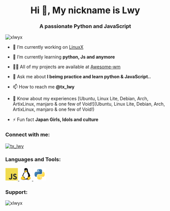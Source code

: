 <h1 align="center">Hi 👋, My nickname is Lwy</h1>
<h3 align="center">A passionate Python and JavaScript</h3>

<p align="left"> <img src="https://i.postimg.cc/t49BjcZ3/Banner.jpg" alt="xlwyx" height="80%" width="80%" /> </p>

- 🔭 I’m currently working on [LinuxX](linuxod-x.org)

- 🌱 I’m currently learning **python, Js and anymore**

- 👨‍💻 All of my projects are available at [Awesome-wm](Awesome-wm)

- 💬 Ask me about **I beimg practice and learn python & JavaScript..**

- 📫 How to reach me **@tx_lwy**

- 📄 Know about my experiences [Ubuntu, Linux Lite, Debian, Arch, ArtixLinux, manjaro & one few of Void!](Ubuntu, Linux Lite, Debian, Arch, ArtixLinux, manjaro & one few of Void!)

- ⚡ Fun fact **Japan Girls, Idols and culture**

<h3 align="left">Connect with me:</h3>
<p align="left">
<a href="https://twitter.com/tx_lwy" target="blank"><img align="center" src="https://raw.githubusercontent.com/rahuldkjain/github-profile-readme-generator/master/src/images/icons/Social/twitter.svg" alt="tx_lwy" height="30" width="40" /></a>
</p>

<h3 align="left">Languages and Tools:</h3>
<p align="left"> <a href="https://developer.mozilla.org/en-US/docs/Web/JavaScript" target="_blank"> <img src="https://raw.githubusercontent.com/devicons/devicon/master/icons/javascript/javascript-original.svg" alt="javascript" width="40" height="40"/> </a> <a href="https://www.linux.org/" target="_blank"> <img src="https://raw.githubusercontent.com/devicons/devicon/master/icons/linux/linux-original.svg" alt="linux" width="40" height="40"/> </a> <a href="https://www.python.org" target="_blank"> <img src="https://raw.githubusercontent.com/devicons/devicon/master/icons/python/python-original.svg" alt="python" width="40" height="40"/> </a> </p>

<h3 align="left">Support:</h3>
<p><a href="https://www.buymeacoffee.com/xlwyx"> <img align="left" src="https://cdn.buymeacoffee.com/buttons/v2/default-yellow.png" height="50" width="210" alt="xlwyx" /></a></p><br><br>
